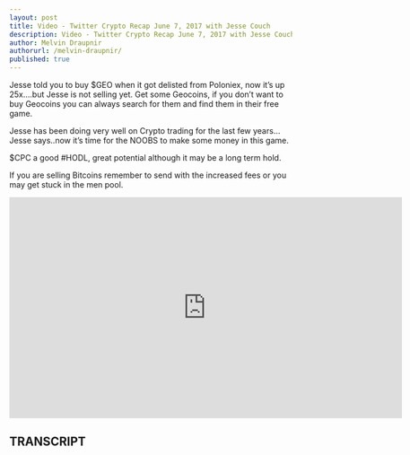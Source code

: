 ```yaml
---
layout: post
title: Video - Twitter Crypto Recap June 7, 2017 with Jesse Couch
description: Video - Twitter Crypto Recap June 7, 2017 with Jesse Couch
author: Melvin Draupnir
authorurl: /melvin-draupnir/
published: true
---
```


<p>Jesse told you to buy $GEO when it got delisted from Poloniex, now it’s up 25x….but Jesse is not selling yet. Get some Geocoins, if you don’t want to buy Geocoins you can always search for them and find them in their free game.</p>

<p>Jesse has been doing very well on Crypto trading for the last few years…Jesse says..now it’s time for the NOOBS to make some money in this game.</p>

<p>$CPC a good #HODL, great potential although it may be a long term hold.</p>

<p>If you are selling Bitcoins remember to send with the increased fees or you may get stuck in the men pool.</p>

<center><iframe width="700" height="394" src="https://www.youtube.com/embed/xlNjsug0lpw?list=PL2_P49PTl94h1L5akVR01sgT4bMarNLIo" frameborder="0" allowfullscreen></iframe></center>

<h2>TRANSCRIPT</h2>
